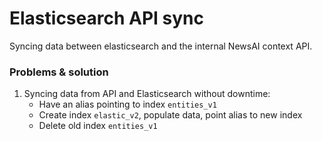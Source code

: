 # Elasticsearch API sync

Syncing data between elasticsearch and the internal NewsAI context API.

### Problems & solution

1. Syncing data from API and Elasticsearch without downtime:
    - Have an alias pointing to index `entities_v1`
    - Create index `elastic_v2`, populate data, point alias to new index
    - Delete old index `entities_v1`
